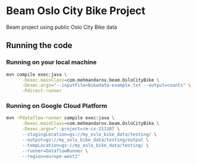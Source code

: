# Beam Oslo City Bike Project
Beam project using public Oslo City Bike data

## Running the code

### Running on your local machine
```bash
mvn compile exec:java \
      -Dexec.mainClass=com.mehmandarov.beam.OsloCityBike \
      -Dexec.args="--inputFile=bikedata-example.txt --output=counts" \
      -Pdirect-runner
```

### Running on Google Cloud Platform

```bash
mvn -Pdataflow-runner compile exec:java \
      -Dexec.mainClass=com.mehmandarov.beam.OsloCityBike \
      -Dexec.args="--project=rm-cx-211107 \
      --stagingLocation=gs://my_oslo_bike_data/testing/ \
      --output=gs://my_oslo_bike_data/testing/output \
      --tempLocation=gs://my_oslo_bike_data/testing/ \
      --runner=DataflowRunner \
      --region=europe-west1"
```
